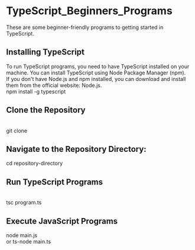 # TypeScript_Beginners_Programs
These are some beginner-friendly programs to getting started in TypeScript.<br/>

<h2>Installing TypeScript</h2>
To run TypeScript programs, you need to have TypeScript installed on your machine. You can install TypeScript using Node Package Manager (npm).<br/>
If you don't have Node.js and npm installed, you can download and install them from the official website: Node.js.<br/>
npm install -g typescript
<br/>
<h2>Clone the Repository</h2>
<br/>git clone <repository-url>
<br/>
<h2>Navigate to the Repository Directory: </h2>
cd repository-directory
<br/>
<h2>Run TypeScript Programs</h2><br/>
tsc program.ts
<br/>
<h2>Execute JavaScript Programs</h2>
node main.js<br/>
or ts-node main.ts
